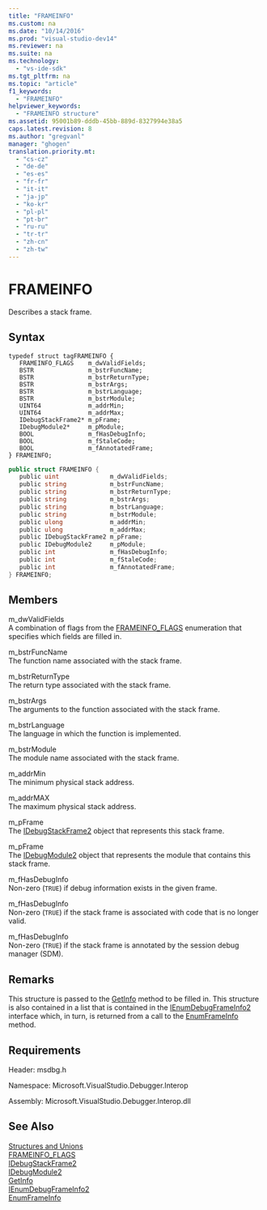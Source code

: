 ```yaml
---
title: "FRAMEINFO"
ms.custom: na
ms.date: "10/14/2016"
ms.prod: "visual-studio-dev14"
ms.reviewer: na
ms.suite: na
ms.technology: 
  - "vs-ide-sdk"
ms.tgt_pltfrm: na
ms.topic: "article"
f1_keywords: 
  - "FRAMEINFO"
helpviewer_keywords: 
  - "FRAMEINFO structure"
ms.assetid: 95001b89-dddb-45bb-889d-8327994e38a5
caps.latest.revision: 8
ms.author: "gregvanl"
manager: "ghogen"
translation.priority.mt: 
  - "cs-cz"
  - "de-de"
  - "es-es"
  - "fr-fr"
  - "it-it"
  - "ja-jp"
  - "ko-kr"
  - "pl-pl"
  - "pt-br"
  - "ru-ru"
  - "tr-tr"
  - "zh-cn"
  - "zh-tw"
---
```

# FRAMEINFO
Describes a stack frame.  
  
## Syntax  
  
```cpp#  
typedef struct tagFRAMEINFO {   
   FRAMEINFO_FLAGS    m_dwValidFields;  
   BSTR               m_bstrFuncName;  
   BSTR               m_bstrReturnType;  
   BSTR               m_bstrArgs;  
   BSTR               m_bstrLanguage;  
   BSTR               m_bstrModule;  
   UINT64             m_addrMin;  
   UINT64             m_addrMax;  
   IDebugStackFrame2* m_pFrame;  
   IDebugModule2*     m_pModule;  
   BOOL               m_fHasDebugInfo;  
   BOOL               m_fStaleCode;  
   BOOL               m_fAnnotatedFrame;  
} FRAMEINFO;  
```  
  
```c#  
public struct FRAMEINFO {   
   public uint              m_dwValidFields;  
   public string            m_bstrFuncName;  
   public string            m_bstrReturnType;  
   public string            m_bstrArgs;  
   public string            m_bstrLanguage;  
   public string            m_bstrModule;  
   public ulong             m_addrMin;  
   public ulong             m_addrMax;  
   public IDebugStackFrame2 m_pFrame;  
   public IDebugModule2     m_pModule;  
   public int               m_fHasDebugInfo;  
   public int               m_fStaleCode;  
   public int               m_fAnnotatedFrame;  
} FRAMEINFO;  
```  
  
## Members  
 m_dwValidFields  
 A combination of flags from the [FRAMEINFO_FLAGS](../extensibility/frameinfo_flags.md) enumeration that specifies which fields are filled in.  
  
 m_bstrFuncName  
 The function name associated with the stack frame.  
  
 m_bstrReturnType  
 The return type associated with the stack frame.  
  
 m_bstrArgs  
 The arguments to the function associated with the stack frame.  
  
 m_bstrLanguage  
 The language in which the function is implemented.  
  
 m_bstrModule  
 The module name associated with the stack frame.  
  
 m_addrMin  
 The minimum physical stack address.  
  
 m_addrMAX  
 The maximum physical stack address.  
  
 m_pFrame  
 The [IDebugStackFrame2](../extensibility/idebugstackframe2.md) object that represents this stack frame.  
  
 m_pFrame  
 The [IDebugModule2](../extensibility/idebugmodule2.md) object that represents the module that contains this stack frame.  
  
 m_fHasDebugInfo  
 Non-zero (`TRUE`) if debug information exists in the given frame.  
  
 m_fHasDebugInfo  
 Non-zero (`TRUE`) if the stack frame is associated with code that is no longer valid.  
  
 m_fHasDebugInfo  
 Non-zero (`TRUE`) if the stack frame is annotated by the session debug manager (SDM).  
  
## Remarks  
 This structure is passed to the [GetInfo](../extensibility/idebugstackframe2--getinfo.md) method to be filled in. This structure is also contained in a list that is contained in the [IEnumDebugFrameInfo2](../extensibility/ienumdebugframeinfo2.md) interface which, in turn, is returned from a call to the [EnumFrameInfo](../extensibility/idebugthread2--enumframeinfo.md) method.  
  
## Requirements  
 Header: msdbg.h  
  
 Namespace: Microsoft.VisualStudio.Debugger.Interop  
  
 Assembly: Microsoft.VisualStudio.Debugger.Interop.dll  
  
## See Also  
 [Structures and Unions](../extensibility/structures-and-unions.md)   
 [FRAMEINFO_FLAGS](../extensibility/frameinfo_flags.md)   
 [IDebugStackFrame2](../extensibility/idebugstackframe2.md)   
 [IDebugModule2](../extensibility/idebugmodule2.md)   
 [GetInfo](../extensibility/idebugstackframe2--getinfo.md)   
 [IEnumDebugFrameInfo2](../extensibility/ienumdebugframeinfo2.md)   
 [EnumFrameInfo](../extensibility/idebugthread2--enumframeinfo.md)